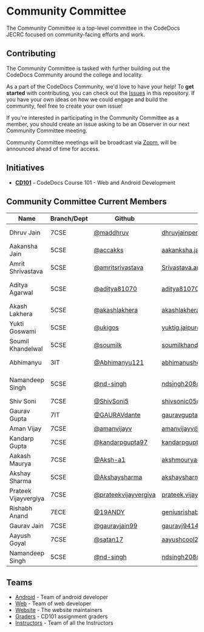# Community Committee

The Community Committee is a top-level committee in the CodeDocs JECRC focused on community-facing efforts and work.

## Contributing

The Community Committee is tasked with further building out the CodeDocs Community around the college and locality.

As a part of the CodeDocs Community, we'd love to have your help! To **get started** with contributing, you can check out the [Issues](https://github.com/nodejs/community-committee/issues) in this repository. If you have your own ideas on how we could engage and build the community, feel free to create your own issue!

If you're interested in participating in the Community Committee as a member, you should create an issue asking to be an Observer in our next Community Committee meeting.

Community Committee meetings will be broadcast via [Zoom](zoom.us), will be announced ahead of time for access.

## Initiatives

- [**CD101**](http://cd101.codedocs.org) - CodeDocs Course 101 - Web and Android Development

## Community Committee Current Members

| Name | Branch/Dept | Github | Email | Designation |
| ----- | ------ | ----- | ----- | ----- |
| Dhruv Jain | 7CSE | [@maddhruv](https://github.com/maddhruv) | [dhruvjainpenny@gmail.com](mailto:dhruvjainpenny@gmail.com) | CommComm Director | 
| Aakansha Jain | 5CSE | [@accakks](https://github.com/accakks) | [aakanksha.jain8@gmail.com](mailto:aakanksha.jain8@gmail.com) | CommComm Chair |
| Amrit Shrivastava | 5CSE | [@amritsrivastava](https://github.com/amritsrivastava) | [Srivastava.amrit1999@gmail.com](mailto:Srivastava.amrit1999@gmail.com) | CommComm Co-Chair |
| Aditya Agarwal | 5CSE | [@aditya81070](https://github.com/aditya81070)| [aditya81070@gmail.com](mailto:aditya81070@gmail.com)| 'Pair & Learn' Coordinator|
| Akash Lakhera | 5CSE | [@akashlakhera](https://github.com/akashlakhera)| [akashlakhera05@gmail.com](mailto:akashlakhera05@gmail.com)| Sponsorship Coordinator|
| Yukti Goswami | 5CSE | [@ukigos](https://github.com/ukigos)| [yuktig.jaipur@gmail.com](mailto:yuktig.jaipur@gmail.com)| CommComm Organiser |
| Soumil Khandelwal | 5CSE | [@soumilk](https://github.com/soumilk)| [soumilkhandelwal.cse20@jecrc.ac.in](mailto:soumilkhandelwal.cse20@jecrc.ac.in)| CommComm Organiser|
| Abhimanyu | 3IT | [@Abhimanyu121](https://github.com/Abhimanyu121)| [abhimanushekhawat.it21@jecrc.ac.in](mailto:abhimanushekhawat.it21@jecrc.ac.in)| CommComm Organiser|
| Namandeep Singh | 5CSE | [@nd-singh](https://github.com/nd-singh) | [ndsingh208@gmail.com](mailto:ndsingh208@gmail.com) | Course Admin - Android |
| Shiv Soni  | 7CSE | [@ShivSoni5](https://github.com/ShivSoni5)| [shivsonic05@gmail.com](mailto:shivsonic05@gmail.com) | Emeritus |
| Gaurav Gupta  | 7IT | [@GAURAVdante](https://github.com/GAURAVdante)| [gauravguptahappy97@gmail.com](mailto:gauravguptahappy97@gmail.com) | Emeritus |
| Aman Vijay | 7CSE | [@amanvijayv](https://github.com/amanvijayv) | [amanvijayv@gmail.com](mailto:amanvijayv@gmail.com) | Emeritus |
| Kandarp Gupta | 7CSE | [@kandarpgupta97](https://github.com/kandarpgupta97) | [kandarpgupta97@gmail.com](mailto:kandarpgupta97@gmail.com) | Emeritus |
| Aakash Maurya | 7CSE | [@Aksh-a1](https://github.com/Aksh-a1) | [akshmourya@gmail.com](mailto:akshmourya@gmail.com) | Emeritus |
| Akshay Sharma | 5CSE | [@Akshaysharma](https://github.com/akshaysharma2277) | [akshaysharma2277@gmail.com](mailto:akshaysharma2277@gmail.com) | Emeritus |
| Prateek Vijayvergiya| 7CSE | [@prateekvijayvergiya](https://github.com/prateekvijayvergiya) | [prateek.vijayudr27@gmail.com](mailto:prateek.vijayudr27@gmail.com) | Emeritus |
| Rishabh Anand | 7ECE | [@19ANDY](https://github.com/19ANDY)| [geniusrishabhanand@gmail.com](mailto:geniusrishabhanand@gmail.com)| Emeritus |
| Gaurav Jain | 7CSE | [@gauravjain99](https://github.com/gauravjain99) | [gauravj9414@gmail.com](mailto:gauravj9414@gmail.com) | Emeritus |
| Aayush Goyal | 7CSE | [@satan17](https://github.com/satan17) | [aayushcool25@gmail.com](mailto:aayushcool25@gmail.com) | Emeritus |
|Namandeep Singh| 5CSE | [@nd-singh](https://github.com/nd-singh) | [ndsingh208@gmail.com](mailto:ndsingh208@gmail.com) | Android Mentor |



## Teams

- [Android](https://github.com/orgs/CodeDocsJECRC/teams/android) - Team of android developer
- [Web](https://github.com/orgs/CodeDocsJECRC/teams/web) - Team of web developer
- [Website](https://github.com/orgs/CodeDocsJECRC/teams/website) - The website maintainers
- [Graders](https://github.com/orgs/CodeDocsJECRC/teams/graders) - CD101 assignment graders
- [Instructors](https://github.com/orgs/CodeDocsJECRC/teams/instructors) - Team of all the Instructors

